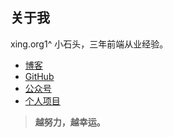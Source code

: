 ﻿---
home: true
heroImage: ./images/logo.jpg
heroText: 小石头的EBOOKS
tagline: 宝剑锋从磨砺出，菊花香自苦寒来。
actionText: 越努力 越幸运 →
actionLink: /webNote/
slidebar: auto
sidebarDepth: 5
meta:
  - name: description
    content: 小石头的前端学习笔记
  - name: keywords
    content: 前端 学习 笔记 小石头 xing.org1^ HTML CSS JS VUE
features:
- title: 个人介绍
  details: 前端界的小学生~
- title: 笔记文档
  details: HTML笔记、CSS笔记、JS笔记、VUE笔记、Python笔记
- title: 技术博客
  details: 深入探讨学习前端相关技术
footer: MIT Licensed | Copyright © 2018-present xing.org1^
---

<!-- # :woman_technologist:小石头的前端学习笔记  -->
<!-- [[toc]] -->

<!-- ![xing.org1^](./images/logo.jpg) -->

## 关于我
xing.org1^ 小石头，三年前端从业经验。

- [博客](http://www.cnblogs.com/padding1015/)
- [GitHub](https://github.com/xingorg1)
- [公众号]()
- [个人项目](https://xingorg1.github.io/projectOfGjf/index.html)

> **越努力，越幸运。**

